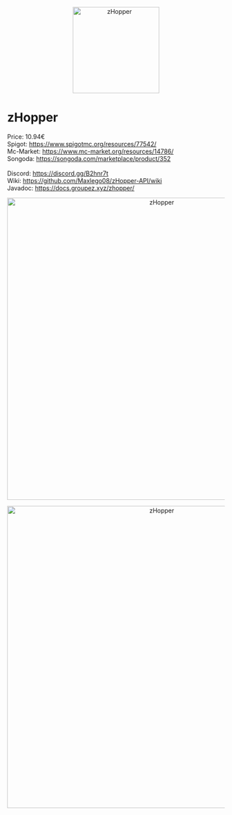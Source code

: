 <p align="center"><img src="http://img.groupez.xyz/zhopper/logo.png" width="200" alt="zHopper"></p>

# zHopper

Price: 10.94€<br>
Spigot: https://www.spigotmc.org/resources/77542/ <br>
Mc-Market: https://www.mc-market.org/resources/14786/ <br>
Songoda: https://songoda.com/marketplace/product/352 <br>
<br>
Discord: https://discord.gg/B2hnr7t<br>
Wiki: https://github.com/Maxlego08/zHopper-API/wiki<br>
Javadoc: https://docs.groupez.xyz/zhopper/

<p align="center"><img src="http://img.groupez.xyz/zhopper/suction.gif" width="700" alt="zHopper"></p>
<p align="center"><img src="http://img.groupez.xyz/zhopper/item.gif" width="700" alt="zHopper"></p>
